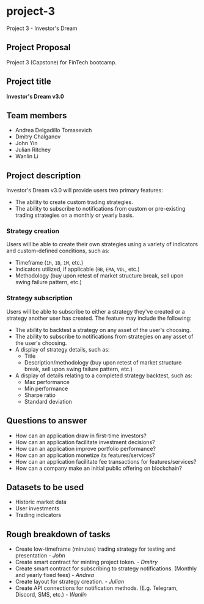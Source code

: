 # project-3
Project 3 - Investor's Dream

## Project Proposal
Project 3 (Capstone) for FinTech bootcamp.

## Project title
**Investor's Dream v3.0**

## Team members
- Andrea Delgadillo Tomasevich
- Dmitry Chalganov
- John Yin
- Julian Ritchey
- Wanlin Li

## Project description
Investor's Dream v3.0 will provide users two primary features:
- The ability to create custom trading strategies.
- The ability to subscribe to notifications from custom or pre-existing trading strategies on a monthly or yearly basis.

### Strategy creation
Users will be able to create their own strategies using a variety of indicators and custom-defined conditions, such as:
- Timeframe (`1h`, `1D`, `1M`, etc.)
- Indicators utilized, if applicable (`BB`, `EMA`, `VOL`, etc.)
- Methodology (buy upon retest of market structure break, sell upon swing failure pattern, etc.)

### Strategy subscription
Users will be able to subscribe to either a strategy they've created or a strategy another user has created. The feature may include the following:
- The ability to backtest a strategy on any asset of the user's choosing.
- The ability to subscribe to notifications from strategies on any asset of the user's choosing.
- A display of strategy details, such as:
  - Title
  - Description/methodology (buy upon retest of market structure break, sell upon swing failure pattern, etc.)
- A display of details relating to a completed strategy backtest, such as:
  - Max performance
  - Min performance
  - Sharpe ratio
  - Standard deviation

## Questions to answer
- How can an application draw in first-time investors?
- How can an application facilitate investment decisions?
- How can an application improve portfolio performance?
- How can an application monetize its features/services?
- How can an application facilitate fee transactions for features/services?
- How can a company make an initial public offering on blockchain?

## Datasets to be used
- Historic market data
- User investments
- Trading indicators

## Rough breakdown of tasks
- Create low-timeframe (minutes) trading strategy for testing and presentation *- John*
- Create smart contract for minting project token. *- Dmitry*
- Create smart contract for subscribing to strategy notifications. (Monthly and yearly fixed fees) *- Andrea*
- Create layout for strategy creation. *- Julian*
- Create API connections for notification methods. (E.g. Telegram, Discord, SMS, etc.) *- Wanlin*
